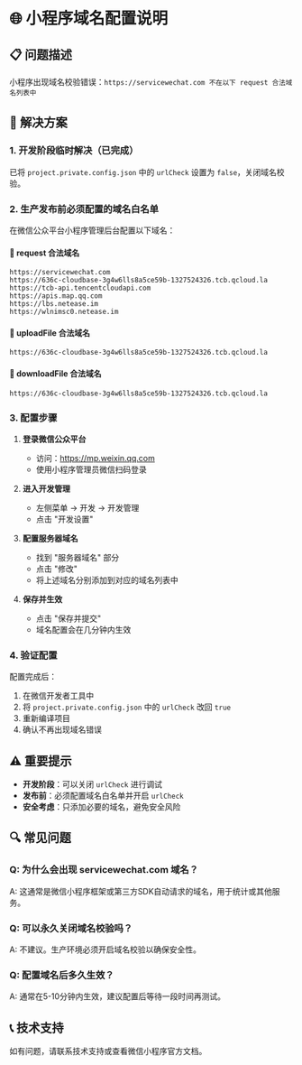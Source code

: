 # 🌐 小程序域名配置说明

## 📋 问题描述
小程序出现域名校验错误：`https://servicewechat.com 不在以下 request 合法域名列表中`

## 🔧 解决方案

### 1. 开发阶段临时解决（已完成）
已将 `project.private.config.json` 中的 `urlCheck` 设置为 `false`，关闭域名校验。

### 2. 生产发布前必须配置的域名白名单

在微信公众平台小程序管理后台配置以下域名：

#### 🔗 request 合法域名
```
https://servicewechat.com
https://636c-cloudbase-3g4w6lls8a5ce59b-1327524326.tcb.qcloud.la
https://tcb-api.tencentcloudapi.com
https://apis.map.qq.com
https://lbs.netease.im
https://wlnimsc0.netease.im
```

#### 🔗 uploadFile 合法域名
```
https://636c-cloudbase-3g4w6lls8a5ce59b-1327524326.tcb.qcloud.la
```

#### 🔗 downloadFile 合法域名
```
https://636c-cloudbase-3g4w6lls8a5ce59b-1327524326.tcb.qcloud.la
```

### 3. 配置步骤

1. **登录微信公众平台**
   - 访问：https://mp.weixin.qq.com
   - 使用小程序管理员微信扫码登录

2. **进入开发管理**
   - 左侧菜单 → 开发 → 开发管理
   - 点击 "开发设置"

3. **配置服务器域名**
   - 找到 "服务器域名" 部分
   - 点击 "修改"
   - 将上述域名分别添加到对应的域名列表中

4. **保存并生效**
   - 点击 "保存并提交"
   - 域名配置会在几分钟内生效

### 4. 验证配置

配置完成后：
1. 在微信开发者工具中
2. 将 `project.private.config.json` 中的 `urlCheck` 改回 `true`
3. 重新编译项目
4. 确认不再出现域名错误

## ⚠️ 重要提示

- **开发阶段**：可以关闭 `urlCheck` 进行调试
- **发布前**：必须配置域名白名单并开启 `urlCheck`
- **安全考虑**：只添加必要的域名，避免安全风险

## 🔍 常见问题

### Q: 为什么会出现 servicewechat.com 域名？
A: 这通常是微信小程序框架或第三方SDK自动请求的域名，用于统计或其他服务。

### Q: 可以永久关闭域名校验吗？
A: 不建议。生产环境必须开启域名校验以确保安全性。

### Q: 配置域名后多久生效？
A: 通常在5-10分钟内生效，建议配置后等待一段时间再测试。

## 📞 技术支持
如有问题，请联系技术支持或查看微信小程序官方文档。 